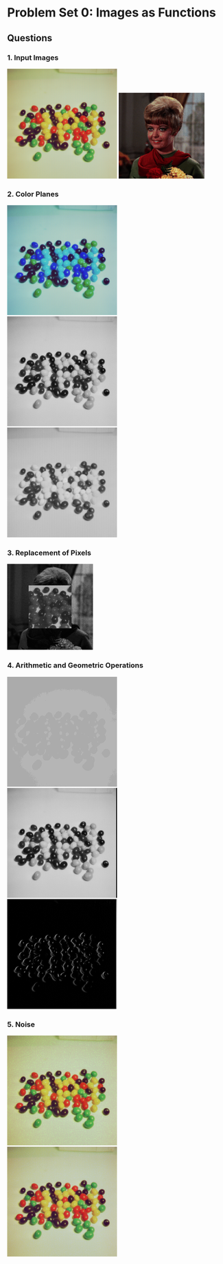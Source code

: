 # Problem Set 0: Images as Functions

## Questions

### 1. Input Images
  ![](output/ps0-1-a-1.png)
  ![](output/ps0-1-a-2.png)

### 2. Color Planes
  ![](output/ps0-2-a-1.png)
  ![](output/ps0-2-b-1.png)
  ![](output/ps0-2-c-1.png)

### 3. Replacement of Pixels
  ![](output/ps0-3-a-1.png)  
  
### 4. Arithmetic and Geometric Operations
  ![](output/ps0-4-b-1.png)
  ![](output/ps0-4-c-1.png)
  ![](output/ps0-4-d-1.png)

### 5. Noise 
  ![](output/ps0-5-a-1.png)
  ![](output/ps0-5-b-1.png)